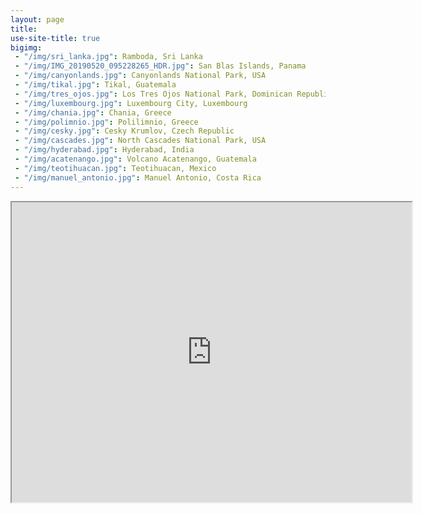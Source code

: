 ```yaml
---
layout: page
title:  
use-site-title: true
bigimg: 
 - "/img/sri_lanka.jpg": Ramboda, Sri Lanka
 - "/img/IMG_20190520_095228265_HDR.jpg": San Blas Islands, Panama
 - "/img/canyonlands.jpg": Canyonlands National Park, USA
 - "/img/tikal.jpg": Tikal, Guatemala
 - "/img/tres_ojos.jpg": Los Tres Ojos National Park, Dominican Republic
 - "/img/luxembourg.jpg": Luxembourg City, Luxembourg
 - "/img/chania.jpg": Chania, Greece
 - "/img/polimnio.jpg": Polilimnio, Greece
 - "/img/cesky.jpg": Cesky Krumlov, Czech Republic
 - "/img/cascades.jpg": North Cascades National Park, USA
 - "/img/hyderabad.jpg": Hyderabad, India
 - "/img/acatenango.jpg": Volcano Acatenango, Guatemala
 - "/img/teotihuacan.jpg": Teotihuacan, Mexico
 - "/img/manuel_antonio.jpg": Manuel Antonio, Costa Rica
---
```


<!-- Have you ever caught yourself staring at a world map making detailed plans about your imaginary trips? Maybe checking flight prices to random countries because you never know when you 'll find a good deal? If yes, I 'm happy I 'm not alone. If no, welcome to my world! Maybe at some point I will create a travel blog sharing my travel adventures, but until then, here are the places I 've been so far. Hopefully more pins will keep being added... -->

<!-- <div style="text-align:center;"> -->
<div class="post-image">
<iframe src="https://www.google.com/maps/d/u/0/embed?mid=1BcK-2CaiLY4gxsdd5RWaWcrordzmFxSi" width="640" height="480"></iframe>
</div>

<!-- I 've been lucky enough to be given the opportunity to travel to different places of the world and I am always amazed by the unexplored beauties of our planet. But even -->

